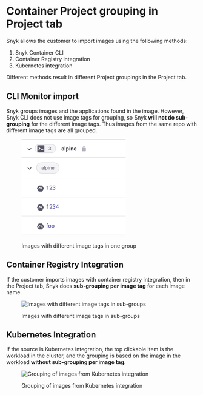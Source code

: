 # Container Project grouping in Project tab

Snyk allows the customer to import images using the following methods:

1. Snyk Container CLI
2. Container Registry integration
3. Kubernetes integration

Different methods result in different Project groupings in the Project tab.

## CLI Monitor import

Snyk groups images and the applications found in the image. However, Snyk CLI does not use image tags for grouping, so Snyk **will not do sub-grouping** for the different image tags. Thus images from the same repo with different image tags are all grouped.

<figure><img src="../../.gitbook/assets/image (152).png" alt="Images with different image tags in one group"><figcaption><p>Images with different image tags in one group</p></figcaption></figure>

## Container Registry Integration

If the customer imports images with container registry integration, then in the Project tab, Snyk does **sub-grouping per image tag** for each image name.

<figure><img src="../../.gitbook/assets/Screenshot 2022-08-23 at 15.13.18.png" alt="Images with different image tags in sub-groups"><figcaption><p>Images with different image tags in sub-groups</p></figcaption></figure>

## Kubernetes Integration

If the source is Kubernetes integration, the top clickable item is the workload in the cluster, and the grouping is based on the image in the workload **without sub-grouping per image tag**.

<figure><img src="../../.gitbook/assets/Screenshot 2022-08-22 at 19.37.56.png" alt="Grouping of images from Kubernetes integration"><figcaption><p>Grouping of images from Kubernetes integration</p></figcaption></figure>
